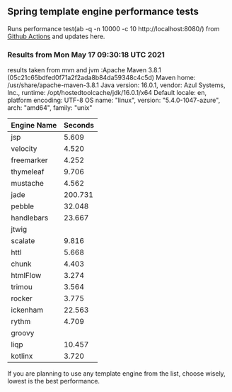 
<script async src="//pagead2.googlesyndication.com/pagead/js/adsbygoogle.js"></script>
<script>
    (adsbygoogle = window.adsbygoogle || []).push({
         google_ad_client: "ca-pub-7118095690658891",
         enable_page_level_ads: true
    });
</script>

## Spring template engine performance tests

Runs performance test(ab -q -n 10000 -c 10 http://localhost:8080/) from [Github Actions](https://github.com/ozkanpakdil/spring-comparing-template-engines/actions) and updates here.

### Results from Mon May 17 09:30:18 UTC 2021
results taken from mvn and jvm :Apache Maven 3.8.1 (05c21c65bdfed0f71a2f2ada8b84da59348c4c5d)
Maven home: /usr/share/apache-maven-3.8.1
Java version: 16.0.1, vendor: Azul Systems, Inc., runtime: /opt/hostedtoolcache/jdk/16.0.1/x64
Default locale: en, platform encoding: UTF-8
OS name: "linux", version: "5.4.0-1047-azure", arch: "amd64", family: "unix"

|Engine Name | Seconds|
|------------|--------|
|jsp | 5.609|
|velocity | 4.520|
|freemarker | 4.252|
|thymeleaf | 9.706|
|mustache | 4.562|
|jade | 200.731|
|pebble | 32.048|
|handlebars | 23.667|
|jtwig | |
|scalate | 9.816|
|httl | 5.668|
|chunk | 4.403|
|htmlFlow | 3.274|
|trimou | 3.564|
|rocker | 3.775|
|ickenham | 22.563|
|rythm | 4.709|
|groovy | |
|liqp | 10.457|
|kotlinx | 3.720|

If you are planning to use any template engine from the list, choose wisely, lowest is the best performance.

<div id="disqus_thread"></div>
<script>
    /**
    *  RECOMMENDED CONFIGURATION VARIABLES: EDIT AND UNCOMMENT THE SECTION BELOW TO INSERT DYNAMIC VALUES FROM YOUR PLATFORM OR CMS.
    *  LEARN WHY DEFINING THESE VARIABLES IS IMPORTANT: https://disqus.com/admin/universalcode/#configuration-variables    */
    /*
    var disqus_config = function () {
    this.page.url = PAGE_URL;  // Replace PAGE_URL with your page's canonical URL variable
    this.page.identifier = PAGE_IDENTIFIER; // Replace PAGE_IDENTIFIER with your page's unique identifier variable
    };
    */
    (function() { // DON'T EDIT BELOW THIS LINE
    var d = document, s = d.createElement('script');
    s.src = 'https://EXAMPLE.disqus.com/embed.js';
    s.setAttribute('data-timestamp', +new Date());
    (d.head || d.body).appendChild(s);
    })();
</script>

